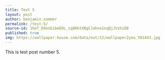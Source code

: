 ```yaml
---
title: Test 5
layout: post
author: benjamin.sommer
permalink: /test-5/
source-id: 1heT_D9nnEibeEOL_cq9KktXNgCJahne1nqQjJVzhiD8
published: true
img: https://wallpaper-house.com/data/out/12/wallpaper2you_501443.jpg
---
```

This is test post number 5.

